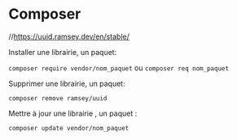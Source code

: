 # Composer

//https://uuid.ramsey.dev/en/stable/


Installer une librairie, un paquet:

`composer require vendor/nom_paquet` ou `composer req nom_paquet`

Supprimer une librairie, un paquet: 

` composer remove ramsey/uuid `

Mettre à jour une librairie , un paquet :

` composer update vendor/nom_paquet `

